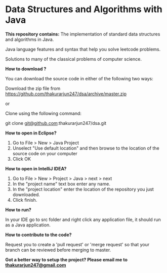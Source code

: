 # Data Structures and Algorithms with Java

**This repository contains:**
The implementation of standard data structures and algorithms in Java.</p>
Java language features and syntax that help you solve leetcode problems.</p>
Solutions to many of the classical problems of computer science.<p/>
<b>How to download ? </b><p/>
You can download the source code in either of the following two ways:<p/>
Download the zip file from https://github.com/thakurarjun247/dsa/archive/master.zip<p/>
or <p/>
Clone using the following command: <p/>
git clone git@github.com:thakurarjun247/dsa.git<p/>

<b>How to open in Eclipse?</b><p/>
1. Go to File > New > Java Project
2. Unselect "Use default location" and then browse to the location of the source code on your computer
3. Click OK</p>

<b>How to open in IntelliJ IDEA?</b><p/>
1. Go to File > New > Project > Java > next > next
2. In the "project name" text box enter any name.
3. In the "project location" enter the location of the repository you just downloaded.
4. Click finish.</p>

<b>How to run?</b></p>
In your IDE go to src folder and right click any application file, it should run as a Java application. </p>

<b>How to contribute to the code?</b></p>
Request you to create a 'pull request' or 'merge request' so that your branch can be reviewed before merging to master.</p>

<b>Got a better way to setup the project? Please email me to thakurarjun247@gmail.com </b></p>
